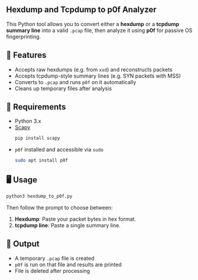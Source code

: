
## Hexdump and Tcpdump to p0f Analyzer

This Python tool allows you to convert either a **hexdump** or a **tcpdump summary line** into a valid `.pcap` file, then analyze it using **p0f** for passive OS fingerprinting.

## 🔧 Features

- Accepts raw hexdumps (e.g. from `xxd`) and reconstructs packets
- Accepts tcpdump-style summary lines (e.g. SYN packets with MSS)
- Converts to `.pcap` and runs `p0f` on it automatically
- Cleans up temporary files after analysis

## 🚀 Requirements

- Python 3.x
- [Scapy](https://scapy.net/)
  ```bash
  pip install scapy
  ```
- `p0f` installed and accessible via `sudo`
  ```bash
  sudo apt install p0f
  ```

## 🖥️ Usage

```bash
python3 hexdump_to_p0f.py
```

Then follow the prompt to choose between:

1. **Hexdump**: Paste your packet bytes in hex format.
2. **tcpdump line**: Paste a single summary line.

## 📂 Output

- A temporary `.pcap` file is created
- `p0f` is run on that file and results are printed
- File is deleted after processing
  
```
